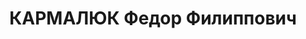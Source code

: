 ---
title: КАРМАЛЮК Федор Филиппович
description: "1899 р., с. Авратин, українець, малописьменний, військовослужбовець,\
  \ виключений з ВКП(б). \n  Заарештований 08.08.37. Звинувачення: контрреволюційна\
  \ діяльність. Військколегією Верховного Суду СРСР 22.11.37 засуджений до розстрілу.\
  \ Вирок виконаний у м. Смоленську 22.11.37. \n  Реабілітований військколегією Верховного\
  \ Суду СРСР 19.03.57."
---